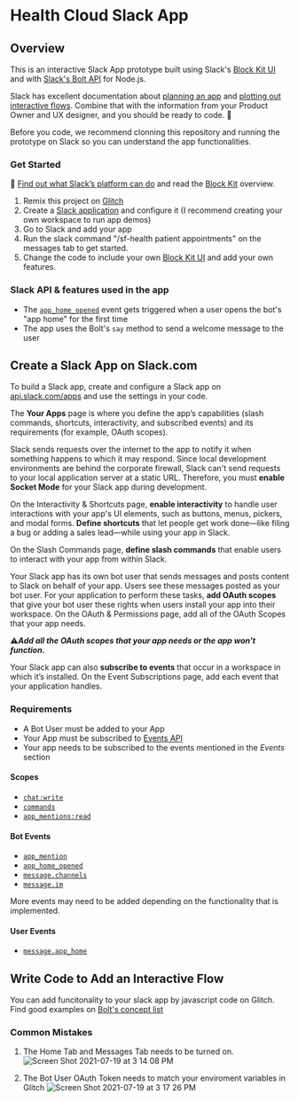 # Health Cloud Slack App

## Overview

This is an interactive Slack App prototype built using Slack's <a href="https://api.slack.com/block-kit" target="_blank">Block Kit UI</a> and with <a href="https://slack.dev/bolt-js/tutorial/getting-started" target="_blank">Slack's Bolt API</a> for Node.js.

Slack has excellent documentation about [planning an app](https://api.slack.com/start/planning) and [plotting out interactive flows](https://api.slack.com/start/planning/triggers). Combine that with the information from your Product Owner and UX designer, and you should be ready to code. :ship:

Before you code, we recommend clonning this repository and running the prototype on Slack so you can understand the app functionalities.

###  Get Started

:blue_book: [Find out what Slack’s platform can do](https://api.slack.com/start/overview) and read the [Block Kit](https://api.slack.com/block-kit) overview.

1. Remix this project on <a href="https://glitch.com/edit/#!/remix/sf-health?path=index.js%3A1%3A0" target="_blank">Glitch</a>
2. Create a <a href="https://slack.dev/bolt-js/tutorial/getting-started" target="_blank">Slack application</a> and configure it (I recommend creating your own workspace to run app demos)
3. Go to Slack and add your app
4. Run the slack command "/sf-health patient appointments" on the messages tab to get started.
5. Change the code to include your own <a href="https://app.slack.com/block-kit-builder/T01GST6QY0G#%7B%22blocks%22:%5B%7B%22type%22:%22section%22,%22text%22:%7B%22type%22:%22mrkdwn%22,%22text%22:%22You%20have%20a%20new%20request:%5Cn*%3CfakeLink.toEmployeeProfile.com%7CFred%20Enriquez%20-%20New%20device%20request%3E*%22%7D%7D,%7B%22type%22:%22section%22,%22fields%22:%5B%7B%22type%22:%22mrkdwn%22,%22text%22:%22*Type:*%5CnComputer%20(laptop)%22%7D,%7B%22type%22:%22mrkdwn%22,%22text%22:%22*When:*%5CnSubmitted%20Aut%2010%22%7D,%7B%22type%22:%22mrkdwn%22,%22text%22:%22*Last%20Update:*%5CnMar%2010,%202015%20(3%20years,%205%20months)%22%7D,%7B%22type%22:%22mrkdwn%22,%22text%22:%22*Reason:*%5CnAll%20vowel%20keys%20aren't%20working.%22%7D,%7B%22type%22:%22mrkdwn%22,%22text%22:%22*Specs:*%5Cn%5C%22Cheetah%20Pro%2015%5C%22%20-%20Fast,%20really%20fast%5C%22%22%7D%5D%7D,%7B%22type%22:%22actions%22,%22elements%22:%5B%7B%22type%22:%22button%22,%22text%22:%7B%22type%22:%22plain_text%22,%22emoji%22:true,%22text%22:%22Approve%22%7D,%22style%22:%22primary%22,%22value%22:%22click_me_123%22%7D,%7B%22type%22:%22button%22,%22text%22:%7B%22type%22:%22plain_text%22,%22emoji%22:true,%22text%22:%22Deny%22%7D,%22style%22:%22danger%22,%22value%22:%22click_me_123%22%7D%5D%7D%5D%7D" target="_blank">Block Kit UI</a> and add your own features.

### Slack API & features used in the app

* The [`app_home_opened`](https://api.slack.com/events/app_home_opened) event gets triggered when a user opens the bot's "app home" for the first time
* The app uses the Bolt's `say` method to send a welcome message to the user

## Create a Slack App on Slack.com

To build a Slack app, create and configure a Slack app on [api.slack.com/apps](https://api.slack.com/apps) and use the settings in your code.

The **Your Apps** page is where you define the app’s capabilities (slash commands, shortcuts, interactivity, and subscribed events) and its requirements (for example, OAuth scopes).

Slack sends requests over the internet to the app to notify it when something happens to which it may respond. Since local development environments are behind the corporate firewall, Slack can't send requests to your local application server at a static URL. Therefore, you must **enable Socket Mode** for your Slack app during development.

On the Interactivity & Shortcuts page, **enable interactivity** to handle user interactions with your app's UI elements, such as buttons, menus, pickers, and modal forms. **Define shortcuts** that let people get work done—like filing a bug or adding a sales lead—while using your app in Slack.

On the Slash Commands page, **define slash commands** that enable users to interact with your app from within Slack.

Your Slack app has its own bot user that sends messages and posts content to Slack on behalf of your app. Users see these messages posted as your bot user. For your application to perform these tasks, **add OAuth scopes** that give your bot user these rights when users install your app into their workspace. On the OAuth & Permissions page, add all of the OAuth Scopes that your app needs.

:warning:**_Add all the OAuth scopes that your app needs or the app won't function._**

Your Slack app can also **subscribe to events** that occur in a workspace in which it’s installed. On the Event Subscriptions page, add each event that your application handles.

### Requirements

* A Bot User must be added to your App
* Your App must be subscribed to [Events API](https://api.slack.com/events-api)
* Your app needs to be subscribed to the events mentioned in the *Events* section

#### Scopes

* [`chat:write`](https://api.slack.com/scopes/chat:write)
* [`commands`](https://api.slack.com/scopes/commands)
* [`app_mentions:read`](https://api.slack.com/scopes/app_mentions:read)

#### Bot Events

* [`app_mention`](https://api.slack.com/events/app_mention)
* [`app_home_opened`](https://api.slack.com/events/app_home_opened)
* [`message.channels`](https://api.slack.com/events/message.channels)
* [`message.im`](https://api.slack.com/events/message.im)

More events may need to be added depending on the functionality that is implemented.

#### User Events

* [`message.app_home`](https://api.slack.com/events/message.app_home)

## Write Code to Add an Interactive Flow

You can add funcitonality to your slack app by javascript code on Glitch. Find good examples on <a href="https://slack.dev/bolt-js/concepts#message-sending" target="_blank">Bolt's concept list</a>

### Common Mistakes

1. The Home Tab and Messages Tab needs to be turned on. ![Screen Shot 2021-07-19 at 3 14 08 PM](https://user-images.githubusercontent.com/85207298/126214380-48da7d8f-aebc-4050-92cc-eac0baf831a0.png)

2. The Bot User OAuth Token needs to match your enviroment variables in Glitch ![Screen Shot 2021-07-19 at 3 17 26 PM](https://user-images.githubusercontent.com/85207298/126214941-117b4cd9-daec-4937-a49a-edde985d4884.png)



